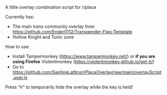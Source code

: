 A little overlay combination script for r/place

Currently has:
 - The main trans community overlay from https://github.com/Ender0112/Transgender-Flag-Template
 - Hollow Knight and Tunic zone

How to use:
 - Install Tampermonkey (https://www.tampermonkey.net/) or **if you are using Firefox** Violentmonkey (https://violentmonkey.github.io/get-it/)
 - Go to https://github.com/SaphireLattice/rPlaceOverlay/raw/main/overlayScript.user.js

Press "h" to temporarily hide the overlay while the key is held!
